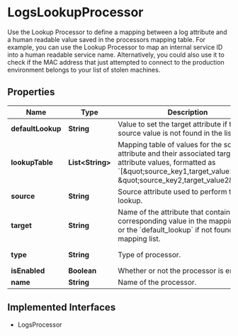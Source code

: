 

# LogsLookupProcessor

Use the Lookup Processor to define a mapping between a log attribute and a human readable value saved in the processors mapping table. For example, you can use the Lookup Processor to map an internal service ID into a human readable service name. Alternatively, you could also use it to check if the MAC address that just attempted to connect to the production environment belongs to your list of stolen machines.
## Properties

Name | Type | Description | Notes
------------ | ------------- | ------------- | -------------
**defaultLookup** | **String** | Value to set the target attribute if the source value is not found in the list. |  [optional]
**lookupTable** | **List&lt;String&gt;** | Mapping table of values for the source attribute and their associated target attribute values, formatted as &#x60;[\&quot;source_key1,target_value1\&quot;, \&quot;source_key2,target_value2\&quot;]&#x60; | 
**source** | **String** | Source attribute used to perform the lookup. | 
**target** | **String** | Name of the attribute that contains the corresponding value in the mapping list or the &#x60;default_lookup&#x60; if not found in the mapping list. | 
**type** | **String** | Type of processor. |  [optional] [readonly]
**isEnabled** | **Boolean** | Whether or not the processor is enabled. |  [optional]
**name** | **String** | Name of the processor. |  [optional]


## Implemented Interfaces

* LogsProcessor


